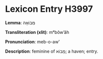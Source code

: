 # Lexicon Entry H3997

**Lemma**: מְבוֹאָה

**Transliteration (xlit)**: mᵉbôwʼâh

**Pronunciation**: meb-o-aw'

**Description**:
feminine of מָבוֹא; a haven; entry.
